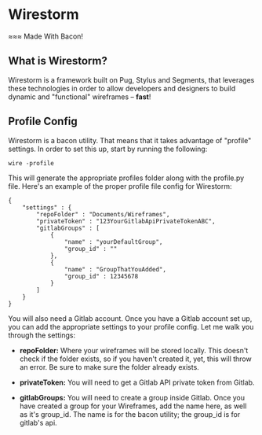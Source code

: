 # Wirestorm #

≈≈≈ Made With Bacon!

## What is Wirestorm? ##

Wirestorm is a framework built on Pug, Stylus and Segments, that leverages these technologies in order to allow developers and designers to build dynamic and "functional" wireframes &ndash; __fast__!

## Profile Config ##

Wirestorm is a bacon utility.  That means that it takes advantage of "profile" settings.  In order to set this up, start by running the following:

```
wire -profile
```

This will generate the appropriate profiles folder along with the profile.py file. Here's an example of the proper profile file config for Wirestorm:

```
{
    "settings" : {
        "repoFolder" : "Documents/Wireframes",
        "privateToken" : "123YourGitlabApiPrivateTokenABC",
        "gitlabGroups" : [
            {
                "name" : "yourDefaultGroup",
                "group_id" : ""
            },
            {
                "name" : "GroupThatYouAdded",
                "group_id" : 12345678
            }
        ]
    }
}

```

You will also need a Gitlab account.  Once you have a Gitlab account set up, you can add the appropriate settings to your profile config.  Let me walk you through the settings:

- __repoFolder:__ Where your wireframes will be stored locally.  This doesn't check if the folder exists, so if you haven't created it, yet, this will throw an error.  Be sure to make sure the folder already exists.

- __privateToken:__ You will need to get a Gitlab API private token from Gitlab.

- __gitlabGroups:__ You will need to create a group inside Gitlab.  Once you have created a group for your Wireframes, add the name here, as well as it's group_id. The name is for the bacon utility; the group_id is for gitlab's api.

